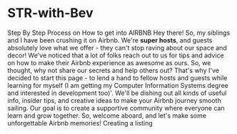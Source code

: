 # STR-with-Bev
Step By Step Process on How to get into AIRBNB
Hey there! So, my siblings and I have been crushing it on Airbnb. We're <b>super hosts</b>, and guests absolutely love what we offer - they can't stop raving about our space and decor! We've noticed that a lot of folks reach out to us for tips and advice on how to make their Airbnb experience as awesome as ours. So, we thought, why not share our secrets and help others out? That's why I've decided to start this page - to lend a hand to fellow hosts and guests while learning for myself (I am getting my Computer Information Systems degree and interested in development too)'. We'll be dishing out all kinds of useful info, insider tips, and creative ideas to make your Airbnb journey smooth sailing. Our goal is to create a supportive community where everyone can learn and grow together. So, welcome aboard, and let's make some unforgettable Airbnb memories! 
Creating a listing
